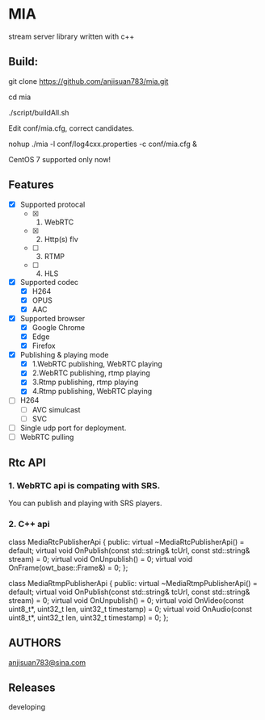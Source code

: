 # MIA

stream server library written with c++

## Build:

git clone https://github.com/anjisuan783/mia.git

cd mia

./script/buildAll.sh

Edit conf/mia.cfg, correct candidates.

nohup ./mia -l conf/log4cxx.properties -c conf/mia.cfg &

CentOS 7 supported only now!

## Features
- [x] Supported protocal
  - [x] 1. WebRTC
  - [x] 2. Http(s) flv
  - [ ] 3. RTMP
  - [ ] 4. HLS
- [x] Supported codec
  - [x] H264 
  - [x] OPUS 
  - [x] AAC
- [x] Supported browser
  - [x] Google Chrome
  - [x] Edge
  - [x] Firefox
- [x] Publishing & playing mode
  - [x] 1.WebRTC publishing, WebRTC playing
  - [x] 2.WebRTC publishing, rtmp playing
  - [x] 3.Rtmp publishing, rtmp playing
  - [x] 4.Rtmp publishing, WebRTC playing

- [ ] H264 
  - [ ] AVC simulcast
  - [ ] SVC
- [ ] Single udp port for deployment.
- [ ] WebRTC pulling

## Rtc API

### 1. WebRTC api is compating with SRS.
   You can publish and playing with SRS players.

### 2. C++ api

class MediaRtcPublisherApi {
 public:
  virtual ~MediaRtcPublisherApi() = default;
  virtual void OnPublish(const std::string& tcUrl, const std::string& stream) = 0;
  virtual void OnUnpublish() = 0;
  virtual void OnFrame(owt_base::Frame&) = 0;
};

class MediaRtmpPublisherApi {
 public:
  virtual ~MediaRtmpPublisherApi() = default;
  virtual void OnPublish(const std::string& tcUrl, const std::string& stream) = 0;
  virtual void OnUnpublish() = 0;
  virtual void OnVideo(const uint8_t*, uint32_t len, uint32_t timestamp) = 0;
  virtual void OnAudio(const uint8_t*, uint32_t len, uint32_t timestamp) = 0;
};

## AUTHORS

anjisuan783@sina.com

## Releases

developing